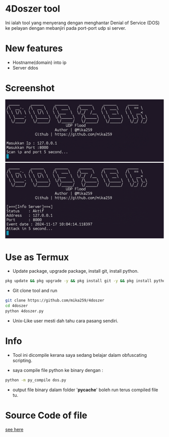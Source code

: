 # 4Doszer tool
Ini ialah tool yang menyerang dengan menghantar Denial of Service (DOS) ke pelayan dengan mebanjiri pada port-port udp si server.

# New features
- Hostname(domain) into ip
- Server ddos

# Screenshot
<img src="img/IMG_20241117_103309.jpg">
<img src="img/IMG_20241117_103252.jpg">

# Use as Termux
- Update package, upgrade package, install git, install python.
```bash
pkg update && pkg upgrade -y && pkg install git -y && pkg install python -y
```


- Git clone tool and run
```bash
git clone https://github.com/mika259/4doszer
cd 4doszer
python 4doszer.py
```

- Unix-Like user mesti dah tahu cara pasang sendiri.

# Info
- Tool ini dicompile kerana saya sedang belajar dalam obfuscating scripting.

- saya compile file python ke binary dengan :

```bash
python -m py_compile dos.py
```

- output file binary dalam folder '__pycache__' boleh run terus compiled file tu.

# Source Code of file
<a href="https://gist.github.com/Mika259/832e0b155c1ed9b1179a185a78db906d">see here</a>
